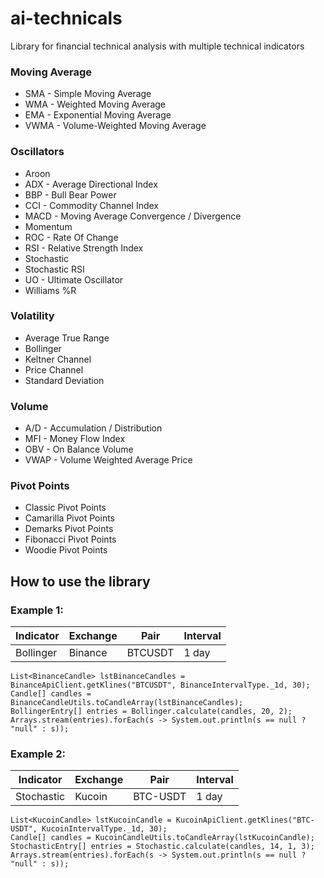 # ai-technicals
Library for financial technical analysis with multiple technical indicators

### Moving Average
- SMA - Simple Moving Average
- WMA - Weighted Moving Average
- EMA - Exponential Moving Average
- VWMA - Volume-Weighted Moving Average

### Oscillators
- Aroon
- ADX - Average Directional Index
- BBP - Bull Bear Power
- CCI - Commodity Channel Index
- MACD - Moving Average Convergence / Divergence
- Momentum
- ROC - Rate Of Change
- RSI - Relative Strength Index
- Stochastic
- Stochastic RSI
- UO - Ultimate Oscillator
- Williams %R

### Volatility
- Average True Range
- Bollinger
- Keltner Channel
- Price Channel
- Standard Deviation

### Volume
- A/D - Accumulation / Distribution
- MFI - Money Flow Index
- OBV - On Balance Volume
- VWAP - Volume Weighted Average Price

### Pivot Points
- Classic Pivot Points
- Camarilla Pivot Points
- Demarks Pivot Points
- Fibonacci Pivot Points
- Woodie Pivot Points

## How to use the library

### Example 1:

| Indicator | Exchange | Pair | Interval |
| --- | --- | --- | --- |
| Bollinger | Binance | BTCUSDT | 1 day |

```
List<BinanceCandle> lstBinanceCandles = BinanceApiClient.getKlines("BTCUSDT", BinanceIntervalType._1d, 30);
Candle[] candles = BinanceCandleUtils.toCandleArray(lstBinanceCandles);
BollingerEntry[] entries = Bollinger.calculate(candles, 20, 2);
Arrays.stream(entries).forEach(s -> System.out.println(s == null ? "null" : s));
```

### Example 2:

| Indicator | Exchange | Pair | Interval |
| --- | --- | --- | --- |
| Stochastic | Kucoin | BTC-USDT | 1 day |

```
List<KucoinCandle> lstKucoinCandle = KucoinApiClient.getKlines("BTC-USDT", KucoinIntervalType._1d, 30);
Candle[] candles = KucoinCandleUtils.toCandleArray(lstKucoinCandle);
StochasticEntry[] entries = Stochastic.calculate(candles, 14, 1, 3);
Arrays.stream(entries).forEach(s -> System.out.println(s == null ? "null" : s));
```

